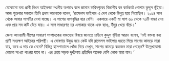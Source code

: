 যেকোনো বন্য প্রাণী নিধন আইনগত দণ্ডনীয় অপরাধ বলে জানান ফরিদপুরের বিভাগীয় বন কর্মকর্তা গোলাম কুদ্দুস ভূঁইয়া। আজ শুক্রবার সকালে তিনি প্রথম আলোকে বলেন, ‘রাসেলস ভাইপার এ দেশ থেকে বিলুপ্ত হয়ে গিয়েছিল। ২০১৪ সাল থেকে আবার সাপটির দেখা যাচ্ছে। এ সাপের বংশবৃদ্ধির হার বেশি। একবারে একটি মা সাপ ৬০ থেকে ৭০টি বাচ্চা দেয় এবং প্রায় সব কটি বেঁচে যায়। এ সাপ সাধারণত চর এলাকায় থাকে এবং ব্যাঙ, ইঁদুর খেয়ে বাঁচে।’

জেলা আওয়ামী লীগের সাধারণ সম্পাদকের বক্তব্যের বিষয়ে জানতে চাইলে কুদ্দুস ভূঁইয়া আরও বলেন, ‘ওই বক্তব্য বন্য প্রাণী সংরক্ষণ আইনের পরিপন্থী। এ ঘোষণায় উদ্বুদ্ধ হয়ে কেউ যদি রাসেলস ভাইপার ধরতে গিয়ে সাপের কামড়ে মারা যায়, তবে এ দায় কে নেবে? বিভিন্ন হাসপাতালে খোঁজ নিয়ে দেখুন, সাপের কামড়ে কতজন মারা গেছেন? উল্লেখযোগ্য কোনো সংখ্যা পাওয়া যাবে না। এর চেয়ে সড়ক দুর্ঘটনায় প্রতিদিন অনেক বেশি লোক মারা যান।’
